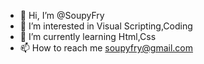 - 👋 Hi, I’m @SoupyFry
- 👀 I’m interested in Visual Scripting,Coding
- 🌱 I’m currently learning Html,Css
- 📫 How to reach me soupyfry@gmail.com

<!---
SoupyFry/SoupyFry is a ✨ special ✨ repository because its `README.md` (this file) appears on your GitHub profile.
You can click the Preview link to take a look at your changes.
--->
